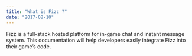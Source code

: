 ```yaml
---
title: "What is Fizz ?"
date: "2017-08-10"
---
```


Fizz is a full-stack hosted platform for in-game chat and instant message system. This documentation will help developers easily integrate Fizz into their game’s code.